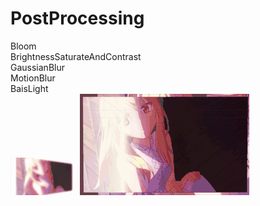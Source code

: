 # PostProcessing
Bloom  
BrightnessSaturateAndContrast     
GaussianBlur  
MotionBlur  
BaisLight  
![img](https://github.com/MashiroShina/PostProcessing/blob/master/%20PostProcessing.gif)
![img](https://github.com/MashiroShina/PostProcessing/blob/master/baisLight.gif)
